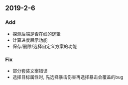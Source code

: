 ## 2019-2-6
### Add
- 探测后端是否在线的逻辑
- 计算进度展示功能
- 保存/删除/选择自定义方案的功能
### Fix
- 部分套装文案错误
- 选择目标属性时, 先选择暴击伤害再选择暴击会覆盖的bug
